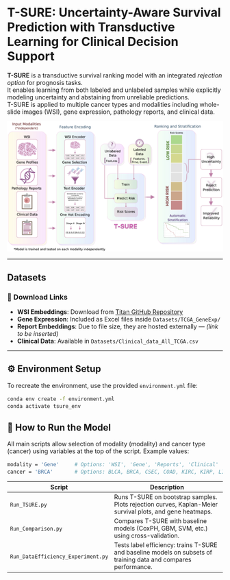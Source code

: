 
# T-SURE: Uncertainty-Aware Survival Prediction with Transductive Learning for Clinical Decision Support

**T-SURE** is a transductive survival ranking model with an integrated *rejection option* for prognosis tasks.  
It enables learning from both labeled and unlabeled samples while explicitly modeling uncertainty and abstaining from unreliable predictions.  
T-SURE is applied to multiple cancer types and modalities including whole-slide images (WSI), gene expression, pathology reports, and clinical data.

![Model Overview](assets/Overview_fig.jpg)

---

## Datasets

### 🔗 Download Links

- **WSI Embeddings**: Download from [Titan GitHub Repository](https://github.com/mahmoodlab/TITAN)
- **Gene Expression**: Included as Excel files inside `Datasets/TCGA_GeneExp/`
- **Report Embeddings**: Due to file size, they are hosted externally — *(link to be inserted)*  
- **Clinical Data**: Available in `Datasets/Clinical_data_All_TCGA.csv`

---

## ⚙️ Environment Setup

To recreate the environment, use the provided `environment.yml` file:

```bash
conda env create -f environment.yml
conda activate tsure_env
```

## 🚀 How to Run the Model
All main scripts allow selection of modality (modality) and cancer type (cancer) using variables at the top of the script.
Example values:
```bash
modality = 'Gene'     # Options: 'WSI', 'Gene', 'Reports', 'Clinical'
cancer = 'BRCA'       # Options: BLCA, BRCA, CSEC, COAD, KIRC, KIRP, LIHC, LUAD, STAD, UCEC
```

| Script                             | Description                                                                                                     |
| ---------------------------------- | --------------------------------------------------------------------------------------------------------------- |
| `Run_TSURE.py`                     | Runs T-SURE on bootstrap samples. Plots rejection curves, Kaplan-Meier survival plots, and gene heatmaps.       |
| `Run_Comparison.py`                | Compares T-SURE with baseline models (CoxPH, GBM, SVM, etc.) using cross-validation.                            |
| `Run_DataEfficiency_Experiment.py` | Tests label efficiency: trains T-SURE and baseline models on subsets of training data and compares performance. |


